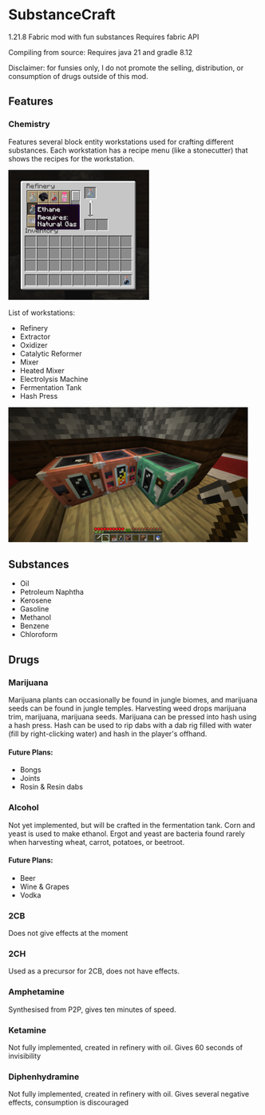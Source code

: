 # SubstanceCraft
1.21.8 Fabric mod with fun substances
Requires fabric API

Compiling from source: Requires java 21 and gradle 8.12

Disclaimer: for funsies only, I do not promote the selling, distribution, or consumption of drugs outside of this mod.

## Features
### Chemistry
Features several block entity workstations used for crafting different substances. 
Each workstation has a recipe menu (like a stonecutter) that shows the recipes for the workstation.

<img src="https://github.com/ringlocker/images/blob/main/substancecraft/refinery_workstation.png?raw=true" alt="screenshot of workstations" width="282" height="260">

List of workstations:
- Refinery
- Extractor
- Oxidizer
- Catalytic Reformer
- Mixer
- Heated Mixer
- Electrolysis Machine
- Fermentation Tank
- Hash Press

<img src="https://github.com/ringlocker/images/blob/main/substancecraft/workstations.png?raw=true" alt="screenshot of workstations" width="480" height="270">

## Substances
- Oil
- Petroleum Naphtha
- Kerosene
- Gasoline
- Methanol
- Benzene
- Chloroform

## Drugs
### Marijuana
Marijuana plants can occasionally be found in jungle biomes, and marijuana seeds can be found in jungle temples. 
Harvesting weed drops marijuana trim, marijuana, marijuana seeds. Marijuana can be pressed into hash using a hash press.
Hash can be used to rip dabs with a dab rig filled with water (fill by right-clicking water) and hash in the player's offhand.

#### Future Plans:
- Bongs
- Joints
- Rosin & Resin dabs

### Alcohol
Not yet implemented, but will be crafted in the fermentation tank. Corn and yeast is used to make ethanol. 
Ergot and yeast are bacteria found rarely when harvesting wheat, carrot, potatoes, or beetroot.

#### Future Plans:
- Beer
- Wine & Grapes
- Vodka

### 2CB
Does not give effects at the moment

### 2CH
Used as a precursor for 2CB, does not have effects.

### Amphetamine
Synthesised from P2P, gives ten minutes of speed.

### Ketamine
Not fully implemented, created in refinery with oil. Gives 60 seconds of invisibility

### Diphenhydramine
Not fully implemented, created in refinery with oil. Gives several negative effects, consumption is discouraged


